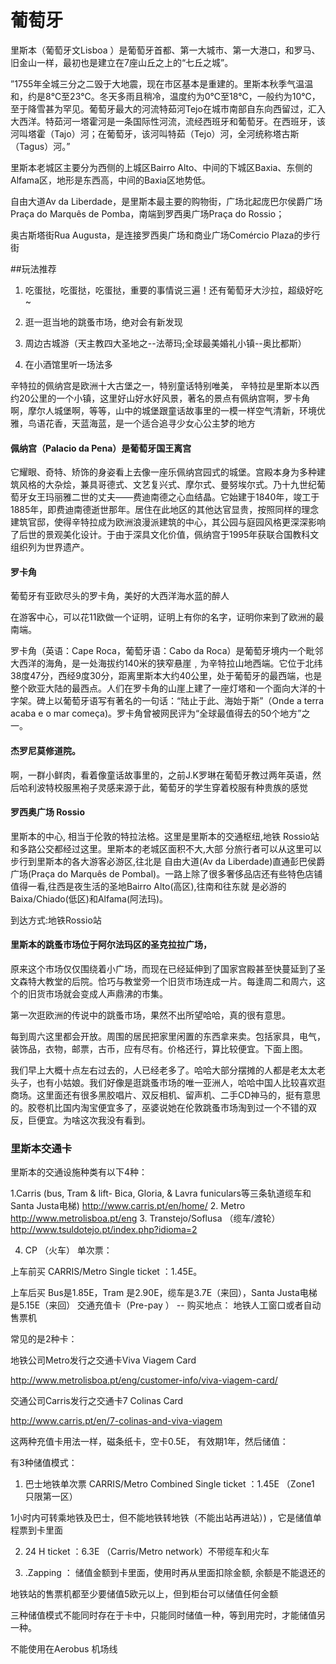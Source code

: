 

# 葡萄牙


里斯本（葡萄牙文Lisboa ）是葡萄牙首都、第一大城市、第一大港口，和罗马、旧金山一样，最初也是建立在7座山丘之上的“七丘之城”。

”1755年全城三分之二毁于大地震，现在市区基本是重建的。里斯本秋季气温温和，约是8℃至23℃。冬天多雨且稍冷，温度约为0℃至18℃，一般约为10℃，至于降雪甚为罕见。葡萄牙最大的河流特茹河Tejo在城市南部自东向西留过，汇入大西洋。特茹河一塔霍河是一条国际性河流，流经西班牙和葡萄牙。在西班牙，该河叫塔霍（Tajo）河；在葡萄牙，该河叫特茹（Tejo）河，全河统称塔古斯（Tagus）河。”

里斯本老城区主要分为西侧的上城区Bairro Alto、中间的下城区Baxia、东侧的Alfama区，地形是东西高，中间的Baxia区地势低。

自由大道Av da Liberdade，是里斯本最主要的购物街，广场北起庞巴尔侯爵广场Praça do Marquês de Pomba，南端到罗西奥广场Praça do Rossio；

奥古斯塔街Rua Augusta，是连接罗西奥广场和商业广场Comércio Plaza的步行街


##玩法推荐
1. 吃蛋挞，吃蛋挞，吃蛋挞，重要的事情说三遍！还有葡萄牙大沙拉，超级好吃~

2. 逛一逛当地的跳蚤市场，绝对会有新发现

3. 周边古城游（天主教四大圣地之--法蒂玛;全球最美婚礼小镇--奥比都斯）

4. 在小酒馆里听一场法多


辛特拉的佩纳宫是欧洲十大古堡之一，特别童话特别唯美，  辛特拉是里斯本以西约20公里的一个小镇，这里好山好水好风景，著名的景点有佩纳宫啊，罗卡角啊，摩尔人城堡啊，等等，山中的城堡跟童话故事里的一模一样空气清新，环境优雅，鸟语花香，天蓝海蓝，是一个适合追寻少女心公主梦的地方

#### 佩纳宫（Palacio da Pena）是葡萄牙国王离宫

它耀眼、奇特、矫饰的身姿看上去像一座乐佩纳宫园式的城堡。宫殿本身为多种建筑风格的大杂烩，兼具哥德式、文艺复兴式、摩尔式、曼努埃尔式。乃十九世纪葡萄牙女王玛丽雅二世的丈夫——费迪南德之心血结晶。它始建于1840年，竣工于1885年，即费迪南德逝世那年。居住在此地区的其他达官显贵，按照同样的理念 建筑官邸，使得辛特拉成为欧洲浪漫派建筑的中心，其公园与庭园风格更深深影响了后世的景观美化设计。于由于深具文化价值，佩纳宫于1995年获联合国教科文组织列为世界遗产。


#### 罗卡角

葡萄牙有亚欧尽头的罗卡角，美好的大西洋海水蓝的醉人

在游客中心，可以花11欧做一个证明，证明上有你的名字，证明你来到了欧洲的最南端。

罗卡角（英语：Cape Roca，葡萄牙语：Cabo da Roca）是葡萄牙境内一个毗邻大西洋的海角，是一处海拔约140米的狭窄悬崖﹐为辛特拉山地西端。它位于北纬38度47分，西经9度30分，距离里斯本大约40公里，处于葡萄牙的最西端，也是整个欧亚大陆的最西点。人们在罗卡角的山崖上建了一座灯塔和一个面向大洋的十字架。碑上以葡萄牙语写有著名的一句话：“陆止于此、海始于斯”（Onde a terra acaba e o mar começa)。罗卡角曾被网民评为“全球最值得去的50个地方”之一。



#### 杰罗尼莫修道院。

啊，一群小鲜肉，看着像童话故事里的，之前J.K罗琳在葡萄牙教过两年英语，然后哈利波特校服黑袍子灵感来源于此，葡萄牙的学生穿着校服有种贵族的感觉

#### 罗西奥广场 Rossio 

里斯本的中心, 相当于伦敦的特拉法格。这里是里斯本的交通枢纽,地铁 Rossio站和多路公交都经过这里。里斯本的老城区面积不大,大部 分旅行者可以从这里可以步行到里斯本的各大游客必游区,往北是 自由大道(Av da Liberdade)直通彭巴侯爵广场(Praça do Marquês de Pombal)。一路上除了很多奢侈品店还有些特色店铺 值得一看,往西是夜生活的圣地Bairro Alto(高区),往南和往东就 是必游的Baixa/Chiado(低区)和Alfama(阿法玛)。

到达方式:地铁Rossio站 

#### 里斯本的跳蚤市场位于阿尔法玛区的圣克拉拉广场，

原来这个市场仅仅围绕着小广场，而现在已经延伸到了国家宫殿甚至快蔓延到了圣文森特大教堂的后院。恰巧与教堂旁一个旧货市场连成一片。每逢周二和周六，这个的旧货市场就会变成人声鼎沸的市集。



第一次逛欧洲的传说中的跳蚤市场，果然不出所望哈哈，真的很有意思。

每到周六这里都会开放。周围的居民把家里闲置的东西拿来卖。包括家具，电气，装饰品，衣物，邮票，古币，应有尽有。价格还行，算比较便宜。下面上图。



我们早上大概十点左右过去的，人已经老多了。哈哈大部分摆摊的人都是老太太老头子，也有小姑娘。我们好像是逛跳蚤市场的唯一亚洲人，哈哈中国人比较喜欢逛商场。这里面还有很多黑胶唱片、双反相机、留声机、二手CD神马的，挺有意思的。胶卷机比国内淘宝便宜多了，巫婆说她在伦敦跳蚤市场淘到过一个不错的双反，巨便宜。为啥这次我没有看到。


### 里斯本交通卡
里斯本的交通设施种类有以下4种：

1.Carris (bus, Tram & lift- Bica, Gloria, & Lavra funiculars等三条轨道缆车和Santa Justa电梯)
http://www.carris.pt/en/home/
2. Metro http://www.metrolisboa.pt/eng
3. Transtejo/Soflusa （缆车/渡轮）
http://www.tsuldotejo.pt/index.php?idioma=2

4. CP （火车）
单次票：

上车前买 CARRIS/Metro Single ticket ：1.45E。

上车后买 Bus是1.85E，Tram 是2.90E，缆车是3.7E（来回），Santa Justa电梯是5.15E（来回）
交通充值卡（Pre-pay ） -- 购买地点： 地铁人工窗口或者自动售票机

常见的是2种卡：

地铁公司Metro发行之交通卡Viva Viagem Card 

http://www.metrolisboa.pt/eng/customer-info/viva-viagem-card/

交通公司Carris发行之交通卡7 Colinas Card 

http://www.carris.pt/en/7-colinas-and-viva-viagem



这两种充值卡用法一样，磁条纸卡，空卡0.5E， 有效期1年，然后储值：

有3种储值模式：

1. 巴士地铁单次票 CARRIS/Metro Combined Single ticket ：1.45E （Zone1 只限第一区）

1小时内可转乘地铁及巴士，但不能地铁转地铁（不能出站再进站）) ，它是储值单程票到卡里面

2. 24 H ticket ：6.3E （Carris/Metro network）不带缆车和火车

3. .Zapping ： 储值金额到卡里面，使用时再从里面扣除金额, 余额是不能退还的

地铁站的售票机都至少要储值5欧元以上，但到柜台可以储值任何金额

三种储值模式不能同时存在于卡中，只能同时储值一种，等到用完时，才能储值另一种。

不能使用在Aerobus 机场线
